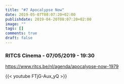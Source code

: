 ```yaml
---
title: "#7 Apocalypse Now"
date: 2019-05-07T08:07:20+02:00
publishdate: 2019-04-20T08:07:20+02:00
image: ""
tags: []
comments: true
draft: false
---
```


### RITCS Cinema - 07/05/2019 - 19:30

<https://www.ritcs.be/nl/agenda/apocalypse-now-1979>

{{< youtube FTjG-Aux_yQ >}}
